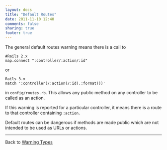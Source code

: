 ```yaml
---
layout: docs
title: "Default Routes"
date: 2011-11-10 12:40
comments: false
sharing: true
footer: true
---
```


The general default routes warning means there is a call to

    #Rails 2.x
    map.connect ":controller/:action/:id"

or

    Rails 3.x
    match ':controller(/:action(/:id(.:format)))'

in `config/routes.rb`. This allows any public method on any controller to be called as an action.

If this warning is reported for a particular controller, it means there is a route to that controller containing `:action`.

Default routes can be dangerous if methods are made public which are not intended to be used as URLs or actions.

---
Back to [Warning Types](/docs/warning_types)
